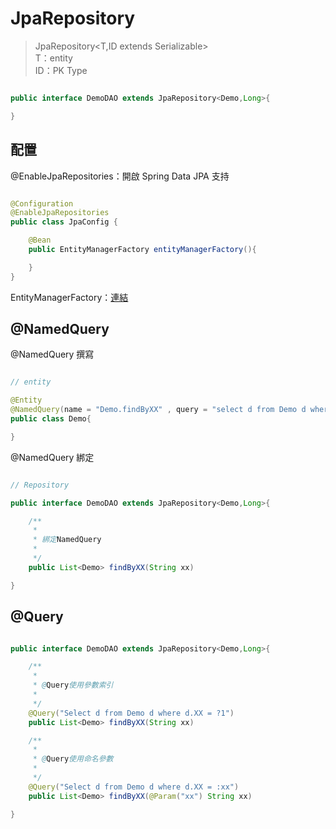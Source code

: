 # JpaRepository

> JpaRepository<T,ID extends Serializable> <br>
> T：entity<br>
> ID：PK Type

```java

public interface DemoDAO extends JpaRepository<Demo,Long>{

}

```

## 配置

@EnableJpaRepositories：開啟 Spring Data JPA 支持

```java

@Configuration
@EnableJpaRepositories
public class JpaConfig {

    @Bean 
    public EntityManagerFactory entityManagerFactory(){

    }
}

```

EntityManagerFactory：[連結](EntityManagerFactory.md)

## @NamedQuery

@NamedQuery 撰寫

```java

// entity

@Entity
@NamedQuery(name = "Demo.findByXX" , query = "select d from Demo d where d.XX = ?1 ")
public class Demo{

}

```

@NamedQuery 綁定

```java

// Repository

public interface DemoDAO extends JpaRepository<Demo,Long>{

    /**
     * 
     * 綁定NamedQuery
     * 
     */
    public List<Demo> findByXX(String xx)

}

```

## @Query

```java

public interface DemoDAO extends JpaRepository<Demo,Long>{

    /**
     * 
     * @Query使用參數索引
     * 
     */
    @Query("Select d from Demo d where d.XX = ?1")
    public List<Demo> findByXX(String xx)

    /**
     * 
     * @Query使用命名參數
     * 
     */
    @Query("Select d from Demo d where d.XX = :xx")
    public List<Demo> findByXX(@Param("xx") String xx)

}

```

